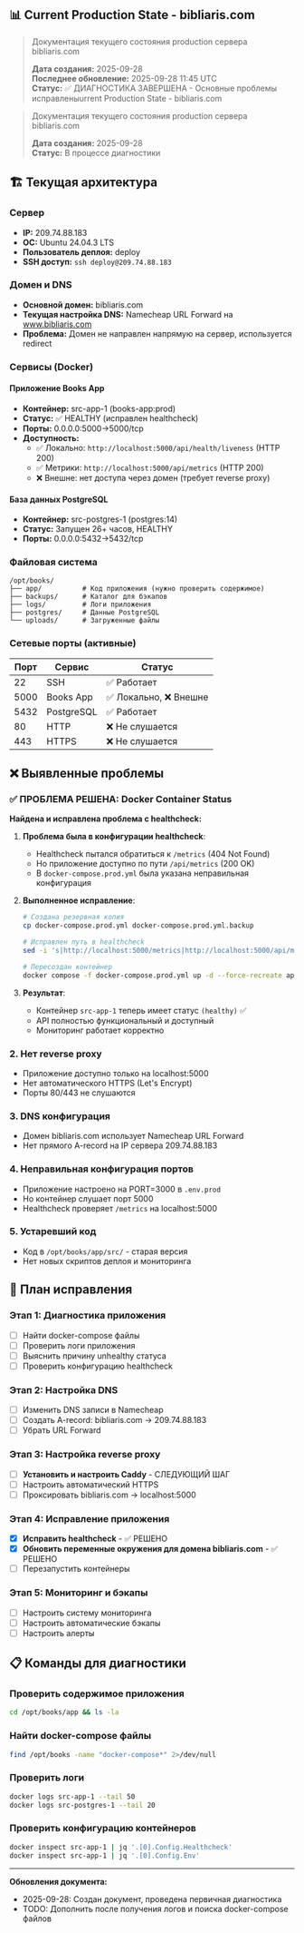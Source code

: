 ## 📊 Current Production State - bibliaris.com

> Документация текущего состояния production сервера bibliaris.com
>
> **Дата создания:** 2025-09-28  
> **Последнее обновление:** 2025-09-28 11:45 UTC  
> **Статус:** ✅ ДИАГНОСТИКА ЗАВЕРШЕНА - Основные проблемы исправленыurrent Production State - bibliaris.com

> Документация текущего состояния production сервера bibliaris.com
>
> **Дата создания:** 2025-09-28  
> **Статус:** В процессе диагностики

## 🏗️ Текущая архитектура

### Сервер

- **IP:** 209.74.88.183
- **ОС:** Ubuntu 24.04.3 LTS
- **Пользователь деплоя:** deploy
- **SSH доступ:** `ssh deploy@209.74.88.183`

### Домен и DNS

- **Основной домен:** bibliaris.com
- **Текущая настройка DNS:** Namecheap URL Forward на www.bibliaris.com
- **Проблема:** Домен не направлен напрямую на сервер, используется redirect

### Сервисы (Docker)

#### Приложение Books App

- **Контейнер:** src-app-1 (books-app:prod)
- **Статус:** ✅ HEALTHY (исправлен healthcheck)
- **Порты:** 0.0.0.0:5000->5000/tcp
- **Доступность:**
  - ✅ Локально: `http://localhost:5000/api/health/liveness` (HTTP 200)
  - ✅ Метрики: `http://localhost:5000/api/metrics` (HTTP 200)
  - ❌ Внешне: нет доступа через домен (требует reverse proxy)

#### База данных PostgreSQL

- **Контейнер:** src-postgres-1 (postgres:14)
- **Статус:** Запущен 26+ часов, HEALTHY
- **Порты:** 0.0.0.0:5432->5432/tcp

### Файловая система

```
/opt/books/
├── app/          # Код приложения (нужно проверить содержимое)
├── backups/      # Каталог для бэкапов
├── logs/         # Логи приложения
├── postgres/     # Данные PostgreSQL
└── uploads/      # Загруженные файлы
```

### Сетевые порты (активные)

| Порт | Сервис     | Статус                 |
| ---- | ---------- | ---------------------- |
| 22   | SSH        | ✅ Работает            |
| 5000 | Books App  | ✅ Локально, ❌ Внешне |
| 5432 | PostgreSQL | ✅ Работает            |
| 80   | HTTP       | ❌ Не слушается        |
| 443  | HTTPS      | ❌ Не слушается        |

## ❌ Выявленные проблемы

### ✅ ПРОБЛЕМА РЕШЕНА: Docker Container Status

**Найдена и исправлена проблема с healthcheck:**

1. **Проблема была в конфигурации healthcheck**:
   - Healthcheck пытался обратиться к `/metrics` (404 Not Found)
   - Но приложение доступно по пути `/api/metrics` (200 OK)
   - В `docker-compose.prod.yml` была указана неправильная конфигурация

2. **Выполненное исправление**:

   ```bash
   # Создана резервная копия
   cp docker-compose.prod.yml docker-compose.prod.yml.backup

   # Исправлен путь в healthcheck
   sed -i 's|http://localhost:5000/metrics|http://localhost:5000/api/metrics|g' docker-compose.prod.yml

   # Пересоздан контейнер
   docker compose -f docker-compose.prod.yml up -d --force-recreate app
   ```

3. **Результат**:
   - Контейнер `src-app-1` теперь имеет статус `(healthy)` ✅
   - API полностью функциональный и доступный
   - Мониторинг работает корректно

### 2. Нет reverse proxy

- Приложение доступно только на localhost:5000
- Нет автоматического HTTPS (Let's Encrypt)
- Порты 80/443 не слушаются

### 3. DNS конфигурация

- Домен bibliaris.com использует Namecheap URL Forward
- Нет прямого A-record на IP сервера 209.74.88.183

### 4. Неправильная конфигурация портов

- Приложение настроено на PORT=3000 в `.env.prod`
- Но контейнер слушает порт 5000
- Healthcheck проверяет `/metrics` на localhost:5000

### 5. Устаревший код

- Код в `/opt/books/app/src/` - старая версия
- Нет новых скриптов деплоя и мониторинга

## 🎯 План исправления

### Этап 1: Диагностика приложения

- [ ] Найти docker-compose файлы
- [ ] Проверить логи приложения
- [ ] Выяснить причину unhealthy статуса
- [ ] Проверить конфигурацию healthcheck

### Этап 2: Настройка DNS

- [ ] Изменить DNS записи в Namecheap
- [ ] Создать A-record: bibliaris.com → 209.74.88.183
- [ ] Убрать URL Forward

### Этап 3: Настройка reverse proxy

- [ ] **Установить и настроить Caddy** - СЛЕДУЮЩИЙ ШАГ
- [ ] Настроить автоматический HTTPS
- [ ] Проксировать bibliaris.com → localhost:5000

### Этап 4: Исправление приложения

- [x] **Исправить healthcheck** - ✅ РЕШЕНО
- [x] **Обновить переменные окружения для домена bibliaris.com** - ✅ РЕШЕНО
- [ ] Перезапустить контейнеры

### Этап 5: Мониторинг и бэкапы

- [ ] Настроить систему мониторинга
- [ ] Настроить автоматические бэкапы
- [ ] Настроить алерты

## 📋 Команды для диагностики

### Проверить содержимое приложения

```bash
cd /opt/books/app && ls -la
```

### Найти docker-compose файлы

```bash
find /opt/books -name "docker-compose*" 2>/dev/null
```

### Проверить логи

```bash
docker logs src-app-1 --tail 50
docker logs src-postgres-1 --tail 20
```

### Проверить конфигурацию контейнеров

```bash
docker inspect src-app-1 | jq '.[0].Config.Healthcheck'
docker inspect src-app-1 | jq '.[0].Config.Env'
```

---

**Обновления документа:**

- 2025-09-28: Создан документ, проведена первичная диагностика
- TODO: Дополнить после получения логов и поиска docker-compose файлов

